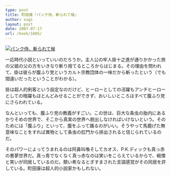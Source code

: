 ```yaml
---
type: post
title: 町田康『パンク侍、斬られて候』
author: sugi
layout: post
date: 2007-07-17
url: /book/1605/
---
```

<a href="http://www.amazon.co.jp/exec/obidos/ASIN/4043777035/chezsugi-22/ref=nosim/" onclick="_gaq.push(['_trackEvent', 'outbound-article', 'http://www.amazon.co.jp/exec/obidos/ASIN/4043777035/chezsugi-22/ref=nosim/', '']);" name="amazletlink" target="_blank"><img src="http://i1.wp.com/ec2.images-amazon.com/images/I/51crC2CqH9L.SL160.jpg?w=660" alt="パンク侍、斬られて候" class="alignleft" data-recalc-dims="1" /></a>

一応時代小説といっていいのだろうか。主人公の牢人掛十之進が通りかかった旅の父娘の父の方をいきなり斬り捨てるところからはじまる。その理由を問われて、掛は彼らが腹ふり党というカルト宗教団体の一味だから斬ったという（でも間違いだったということがわかる）。

掛は超人的剣客という設定なのだけど、ヒーローとしての活躍もアンチヒーローとしての暗躍もほとんどみせることができず、おいしいところはすべて腹ふり党にさらわれている。

なんといっても、腹ふり党の教義がすごい。この世は、巨大な条虫の胎内にあるかりそめの世界で、そこから真実の世界へ脱出しなければいけないという。そのためには「腹ふり」といって、腹をふって踊るのがいい。そうやって馬鹿げた無意味なことをすれば異物として条虫の肛門から排出されると信じられているのだ。

そのパワーによってうまれるのは阿鼻叫喚そしてカオス、P.K.ディックも真っ赤の悪夢世界だ。真っ青でなくなく真っ赤なのは笑いをこらえているからで、戦慄と笑いが同居しているのだ。類い希なるとぎすまされた言語感覚がその同居を許している。町田康は超人的小説家かもしれない。

